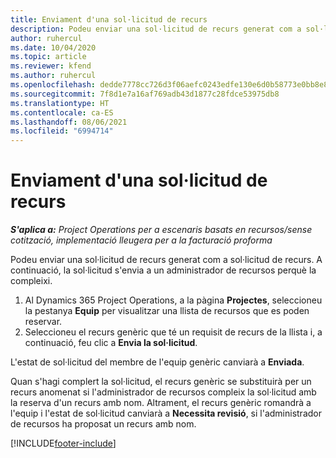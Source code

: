 ```yaml
---
title: Enviament d'una sol·licitud de recurs
description: Podeu enviar una sol·licitud de recurs generat com a sol·licitud de recurs. A continuació, la sol·licitud s'envia a un administrador de recursos perquè la compleixi.
author: ruhercul
ms.date: 10/04/2020
ms.topic: article
ms.reviewer: kfend
ms.author: ruhercul
ms.openlocfilehash: dedde7778cc726d3f06aefc0243edfe130e6d0b58773e0bb8e87cfcb13f1cc79
ms.sourcegitcommit: 7f8d1e7a16af769adb43d1877c28fdce53975db8
ms.translationtype: HT
ms.contentlocale: ca-ES
ms.lasthandoff: 08/06/2021
ms.locfileid: "6994714"
---
```

# <a name="submit-a-resource-request"></a>Enviament d'una sol·licitud de recurs

_**S'aplica a:** Project Operations per a escenaris basats en recursos/sense cotització, implementació lleugera per a la facturació proforma_

Podeu enviar una sol·licitud de recurs generat com a sol·licitud de recurs. A continuació, la sol·licitud s'envia a un administrador de recursos perquè la compleixi.

1. Al Dynamics 365 Project Operations, a la pàgina **Projectes**, seleccioneu la pestanya **Equip** per visualitzar una llista de recursos que es poden reservar. 
2. Seleccioneu el recurs genèric que té un requisit de recurs de la llista i, a continuació, feu clic a **Envia la sol·licitud**.

L'estat de sol·licitud del membre de l'equip genèric canviarà a **Enviada**.

Quan s'hagi complert la sol·licitud, el recurs genèric se substituirà per un recurs anomenat si l'administrador de recursos compleix la sol·licitud amb la reserva d'un recurs amb nom. Altrament, el recurs genèric romandrà a l'equip i l'estat de sol·licitud canviarà a **Necessita revisió**, si l'administrador de recursos ha proposat un recurs amb nom.


[!INCLUDE[footer-include](../includes/footer-banner.md)]